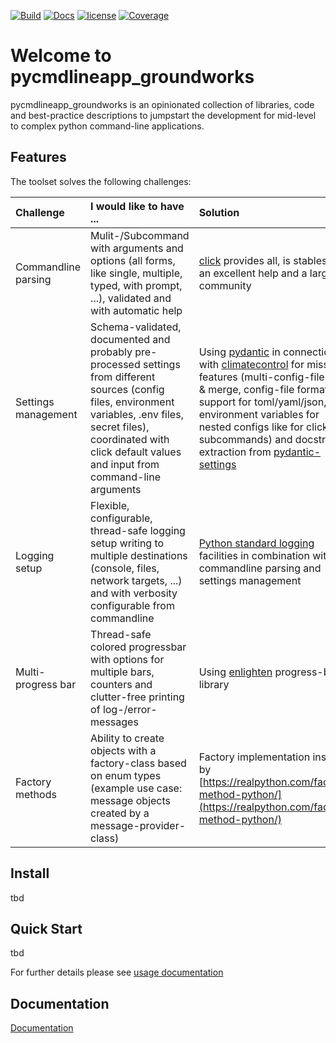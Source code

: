 <!-- markdownlint-disable MD025 MD041 -->

[![Build](https://github.com/bnaard/pycmdlineapp-groundwork/workflows/Build/badge.svg?event=push)](https://github.com/bnaard/pycmdlineapp-groundwork/actions?query=event%3Apush+branch%3Amaster+workflow%3ABuild)
[![Docs](https://github.com/bnaard/pycmdlineapp-groundwork/workflows/Docs/badge.svg?event=push)](https://github.com/bnaard/pycmdlineapp-groundwork/actions?query=event%3Apush+branch%3Amaster+workflow%3ADocs)
[![license](https://img.shields.io/github/license/bnaard/pycmdlineapp-groundwork.svg)](https://github.com/bnaard/pycmdlineapp-groundwork/blob/master/LICENSE.md)
[![Coverage](https://codecov.io/gh/bnaard/pycmdlineapp-groundwork/branch/master/graph/badge.svg)](https://codecov.io/gh/bnaard/pycmdlineapp-groundwork)

# Welcome to pycmdlineapp_groundworks

pycmdlineapp_groundworks is an opinionated collection of libraries, code and best-practice descriptions to jumpstart the development for mid-level to complex python command-line applications.

## Features

The toolset solves the following challenges:

| Challenge           | I would like to have ...             | Solution       |
| :------------------ | :----------------------------------- | :------------- |
| Commandline parsing | Mulit-/Subcommand with arguments and options (all forms, like single, multiple, typed, with prompt, ...), validated and with automatic help | [click](https://click.palletsprojects.com/en/7.x/) provides all, is stables has an excellent help and a large community |
| Settings management | Schema-validated, documented and probably pre-processed settings from different sources (config files, environment variables, .env files, secret files), coordinated with click default values and input from command-line arguments  | Using [pydantic](https://pydantic-docs.helpmanual.io/) in connection with [climatecontrol](https://github.com/daviskirk/climatecontrol/tree/master/climatecontrol) for missing features (multi-config-file load & merge, config-file format support for toml/yaml/json, environment variables for nested configs like for click-subcommands) and docstring extraction from [pydantic-settings](https://github.com/danields761/pydantic-settings) |
| Logging setup       | Flexible, configurable, thread-safe logging setup writing to multiple destinations (console, files, network targets, ...) and with verbosity configurable from commandline | [Python standard logging](https://docs.python.org/3/howto/logging.html) facilities in combination with commandline parsing and settings management |
| Multi-progress bar  | Thread-safe colored progressbar with options for multiple bars, counters and clutter-free printing of log-/error-messages | Using [enlighten](https://github.com/Rockhopper-Technologies/enlighten) progress-bar library |
| Factory methods     | Ability to create objects with a factory-class based on enum types (example use case: message objects created by a message-provider-class) | Factory implementation inspired by [https://realpython.com/factory-method-python/](https://realpython.com/factory-method-python/) |

## Install

tbd

## Quick Start

tbd

For further details please see [usage documentation]()

## Documentation

[Documentation](https://bnaard.github.io/pycmdlineapp-groundwork/index.html)
